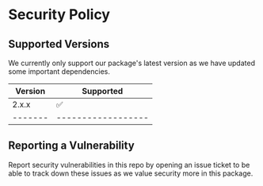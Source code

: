 # Security Policy

## Supported Versions

We currently only support our package's latest version as we have updated some important dependencies.

| Version | Supported          |
| ------- | ------------------ |
| 2.x.x   | :white_check_mark: |
| ------- | ------------------ |

## Reporting a Vulnerability

Report security vulnerabilities in this repo by opening an issue ticket to be able to track down these issues as we value security more in this package.
